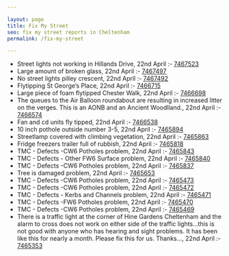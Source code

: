 ```yaml
---

layout: page
title: Fix My Street
seo: fix my street reports in Cheltenham
permalink: /fix-my-street

---
```


<!-- fix_marker starts -->

- Street lights not working in Hillands Drive, 22nd April :- [7467523](https://www.fixmystreet.com/report/7467523)
- Large amount of broken glass, 22nd April :- [7467497](https://www.fixmystreet.com/report/7467497)
- No street lights pilley crescent, 22nd April :- [7467492](https://www.fixmystreet.com/report/7467492)
- Flytipping St George’s Place, 22nd April :- [7466715](https://www.fixmystreet.com/report/7466715)
- Large piece of foam flytipped Chester Walk, 22nd April :- [7466698](https://www.fixmystreet.com/report/7466698)
- The queues to the Air Balloon roundabout are resulting in increased litter on the verges. This is an AONB and an Ancient Woodlland., 22nd April :- [7466574](https://www.fixmystreet.com/report/7466574)
- Fan and cd units fly tipped, 22nd April :- [7466538](https://www.fixmystreet.com/report/7466538)
- 10 inch pothole outside number 3-5, 22nd April :- [7465894](https://www.fixmystreet.com/report/7465894)
- Streetlamp covered with climbing vegetation, 22nd April :- [7465863](https://www.fixmystreet.com/report/7465863)
- Fridge freezers trailer full of rubbish, 22nd April :- [7465818](https://www.fixmystreet.com/report/7465818)
- TMC - Defects -CW6 Potholes  problem, 22nd April :- [7465843](https://www.fixmystreet.com/report/7465843)
- TMC - Defects - Other FW6  Surface problem, 22nd April :- [7465840](https://www.fixmystreet.com/report/7465840)
- TMC - Defects -CW6 Potholes  problem, 22nd April :- [7465837](https://www.fixmystreet.com/report/7465837)
- Tree is damaged problem, 22nd April :- [7465653](https://www.fixmystreet.com/report/7465653)
- TMC - Defects -CW6 Potholes  problem, 22nd April :- [7465473](https://www.fixmystreet.com/report/7465473)
- TMC - Defects -CW6 Potholes  problem, 22nd April :- [7465472](https://www.fixmystreet.com/report/7465472)
- TMC - Defects - Kerbs and Channels problem, 22nd April :- [7465471](https://www.fixmystreet.com/report/7465471)
- TMC - Defects -FW6 Potholes problem, 22nd April :- [7465470](https://www.fixmystreet.com/report/7465470)
- TMC - Defects -CW6 Potholes  problem, 22nd April :- [7465469](https://www.fixmystreet.com/report/7465469)
- There is a traffic light at the corner of Hine Gardens Cheltenham and the alarm to cross does not work on either side of the traffic lights...this is not good with anyone who has hearing and sight problems. It has been like this for nearly a month. Please fix this for us. Thanks..., 22nd April :- [7465353](https://www.fixmystreet.com/report/7465353)

<!-- fix_marker ends -->